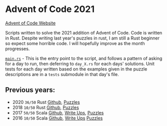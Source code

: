 # Advent of Code 2021

[Advent of Code Website](https://adventofcode.com/)

Scripts written to solve the 2021 addition of Advent of Code. Code is written in Rust. Despite 
writing last year's puzzles in rust, I am still a Rust beginner so expect some horrible code. 
I will hopefully improve as the month progresses.

[`main.rs`](https://github.com/kamioftea/advent-of-code-2021/blob/main/src/main.rs) - This is the 
entry point to the script, and follows a pattern of asking for a day to run, then deferring to
`day_X.rs` for each days' solutions. Unit tests for each day written based on the examples given in
the puzzle descriptions are in a `tests` submodule in that day's file.

## Previous years:
- 2020 `36/50` Rust [Github](https://github.com/kamioftea/advent-of-code-2020/tree/master),
  [Puzzles](https://adventofcode.com/2020)
- 2018 `10/50` Rust [Github](https://github.com/kamioftea/advent-of-code-2018/tree/master),
  [Puzzles](https://adventofcode.com/2018)
- 2017 `50/50` Scala [Github](https://github.com/kamioftea/advent-of-code-2017/tree/master), 
  [Write Ups](https://blog.goblinoid.co.uk/tag/advent-of-code-2017/),
  [Puzzles](https://adventofcode.com/2017)
- 2016 `10/50` Scala [Github](https://github.com/kamioftea/advent-of-code-2017/tree/master), 
  [Write Ups](https://kamioftea.github.io/advent-of-code-2016/)
  [Puzzles](https://adventofcode.com/2017)
  
